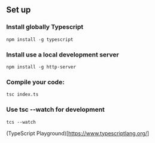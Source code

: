 ## Set up

### Install globally Typescript
`npm install -g typescript`

### Install  use a local development server
`npm install -g http-server`

### Compile your code:
`tsc index.ts`

### Use tsc --watch for development 
`tcs --watch`

(TypeScript Playground)[https://www.typescriptlang.org/]
